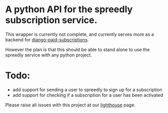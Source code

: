 A python API for the spreedly subscription service.
===================================================

This wrapper is currently not complete, and currently serves more as a backend for [django-paid-subscriptions](https://github.com/chrisdrackett/django-paid-subscriptions).

However the plan is that this should be able to stand alone to use the spreedly service with any python project.

Todo:
=====

* add support for sending a user to spreedly to sign up for a subscription
* add support for checking if a subscription for a user has been activated

Please raise all issues with this project at our [lighthouse](http://chrisdrackett.lighthouseapp.com/projects/39822-python-django-spreedly) page.